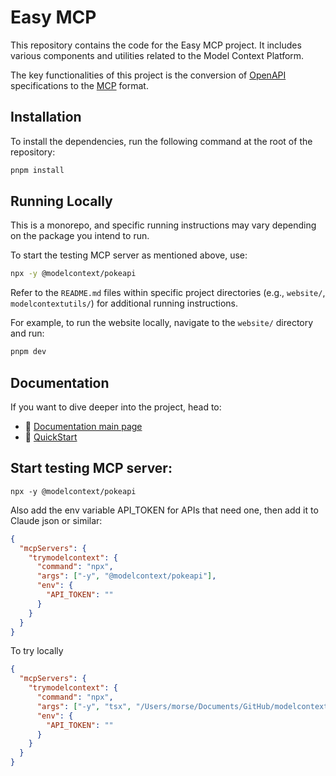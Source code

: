 # Easy MCP

This repository contains the code for the Easy MCP project. It includes various components and utilities related to the Model Context Platform.

The key functionalities of this project is the conversion of [OpenAPI](https://learn.openapis.org/) specifications to the [MCP](https://modelcontextprotocol.io/introduction) format.

## Installation

To install the dependencies, run the following command at the root of the repository:

```bash
pnpm install
```

## Running Locally

This is a monorepo, and specific running instructions may vary depending on the package you intend to run.

To start the testing MCP server as mentioned above, use:

```bash
npx -y @modelcontext/pokeapi
```

Refer to the `README.md` files within specific project directories (e.g., `website/`, `modelcontextutils/`) for additional running instructions.

For example, to run the website locally, navigate to the `website/` directory and run:

```bash
pnpm dev
```

## Documentation
If you want to dive deeper into the project, head to:
- 🧠 [Documentation main page](https://deepwiki.com/remorses/modelcontext/1-overview)
- 🚀 [QuickStart](https://deepwiki.com/remorses/modelcontext/1.1-quick-start-guide)

## Start testing MCP server:

```
npx -y @modelcontext/pokeapi
```

Also add the env variable API_TOKEN for APIs that need one, then add it to Claude json or similar:

```json
{
  "mcpServers": {
    "trymodelcontext": {
      "command": "npx",
      "args": ["-y", "@modelcontext/pokeapi"],
      "env": {
        "API_TOKEN": ""
      }
    }
  }
}
```

To try locally


```json
{
  "mcpServers": {
    "trymodelcontext": {
      "command": "npx",
      "args": ["-y", "tsx", "/Users/morse/Documents/GitHub/modelcontext/modelcontextutils/scripts/try-mcp-server.ts"],
      "env": {
        "API_TOKEN": ""
      }
    }
  }
}
```


